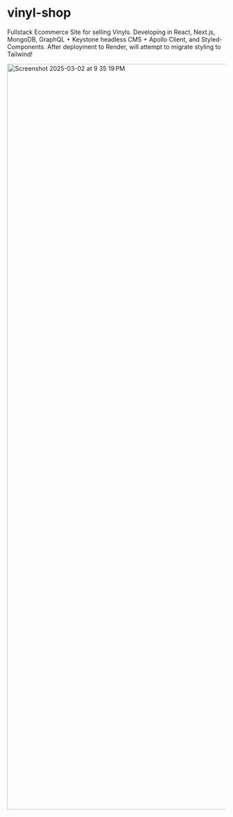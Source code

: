 # vinyl-shop
Fullstack Ecommerce Site for selling Vinyls. Developing in React, Next.js, MongoDB, GraphQL + Keystone headless CMS + Apollo Client, and Styled-Components. After deployment to Render, will attempt to migrate styling to Tailwind!


<img width="1719" alt="Screenshot 2025-03-02 at 9 35 19 PM" src="https://github.com/user-attachments/assets/d3b342e4-1aa6-435d-a569-fb67fe615b3b" />
